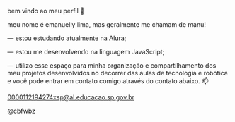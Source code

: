 bem vindo ao meu perfil 💌

meu nome é emanuelly lima, mas geralmente me chamam de manu!

— estou estudando atualmente na Alura;

— estou me desenvolvendo na linguagem JavaScript;

— utilizo esse espaço para minha organização e compartilhamento dos meu projetos desenvolvidos no decorrer das aulas de tecnologia e robótica e você pode entrar em contato comigo através do contato abaixo. 📫

0000112194274xsp@al.educacao.sp.gov.br

@cbfwbz
